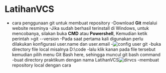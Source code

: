 
# LatihanVCS
 - cara penggunaan git untuk membuat repository
-Download **Git** melalui website resminya
-Jika sudah berhasil terinstall di Windows, untuk mencobanya, silakan buka **CMD** atau **Powershell**, Kemudian ketik perintah >git --version
-Pada saat pertama kali digunakan perlu dilakukan konfigurasi user.name dan user.email
-![config user git](https://user-images.githubusercontent.com/123881225/215333491-88ddb993-ecf7-4ebd-8825-6f8a4edf4ae0.PNG)
-buka directory file local misalnya D:\code
-lalu klik kanan pada file tersebut kemudian pilih menu Git Bash here, sehingga muncul git bash command
-buat directory praktikum dengan nama LatihanVCS![dirvcs](https://user-images.githubusercontent.com/123881225/215334098-1990c0bf-6f34-4228-a842-60ef5275cd42.PNG)
-membuat repository local dengan cara 
